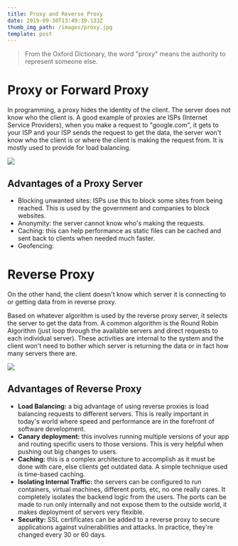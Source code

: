 ```yaml
---
title: Proxy and Reverse Proxy
date: 2019-09-30T13:49:39.133Z
thumb_img_path: /images/proxy.jpg
template: post
---
```

> From the Oxford Dictionary, the word "proxy" means the authority to represent someone else.

# **Proxy or Forward Proxy**

In programming, a proxy hides the identity of the client. The server does not know who the client is. A good example of proxies are ISPs (Internet Service Providers), when you make a request to "google.com", it gets to your ISP and your ISP sends the request to get the data, the server won't know who the client is or where the client is making the request from. It is mostly used to provide for load balancing.

![](/images/screenshot-2019-09-30-at-4.14.07-pm.png)

## Advantages of a Proxy Server

* Blocking unwanted sites: ISPs use this to block some sites from being reached. This is used by the government and companies to block websites.
* Anonymity: the server cannot know who's making the requests.
* Caching: this can help performance as static files can be cached and sent back to clients when needed much faster.
* Geofencing: 

# Reverse Proxy

On the other hand, the client doesn't know which server it is connecting to or getting data from in reverse proxy.

Based on whatever algorithm is used by the reverse proxy server, it selects the server to get the data from. A common algorithm is the Round Robin Algorithm (just loop through the available servers and direct requests to each individual server). These activities are internal to the system and the client won't need to bother which server is returning the data or in fact how many servers there are.

![](/images/reverse_proxy.png)

## Advantages of Reverse Proxy

* **Load Balancing:** a big advantage of using reverse proxies is load balancing requests to different servers. This is really important in today's world where speed and performance are in the forefront of software development.
* **Canary deployment:** this involves running multiple versions of your app and routing specific users to those versions. This is very helpful when pushing out big changes to users.
* **Caching:** this is a complex architecture to accomplish as it must be done with care, else clients get outdated data. A simple technique used is time-based caching.
* **Isolating Internal Traffic:** the servers can be configured to run containers, virtual machines, different ports, etc, no one really cares. It completely isolates the backend logic from the users. The ports can be made to run only internally and not expose them to the outside world, it makes deployment of servers very flexible.
* **Security:** SSL certificates can be added to a reverse proxy to secure applications against vulnerabilities and attacks. In practice, they're changed every 30 or 60 days.
